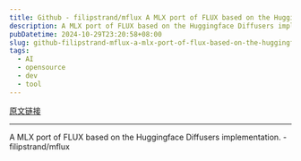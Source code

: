```yaml
---
title: Github - filipstrand/mflux A MLX port of FLUX based on the Huggingface Diffusers implementation.
description: A MLX port of FLUX based on the Huggingface Diffusers implementation. - filipstrand/mflux
pubDatetime: 2024-10-29T23:20:58+08:00
slug: github-filipstrand-mflux-a-mlx-port-of-flux-based-on-the-huggingface-diffusers-implementation
tags: 
  - AI
  - opensource
  - dev
  - tool
---
```


[原文链接](https://github.com/filipstrand/mflux)

---

A MLX port of FLUX based on the Huggingface Diffusers implementation. - filipstrand/mflux
